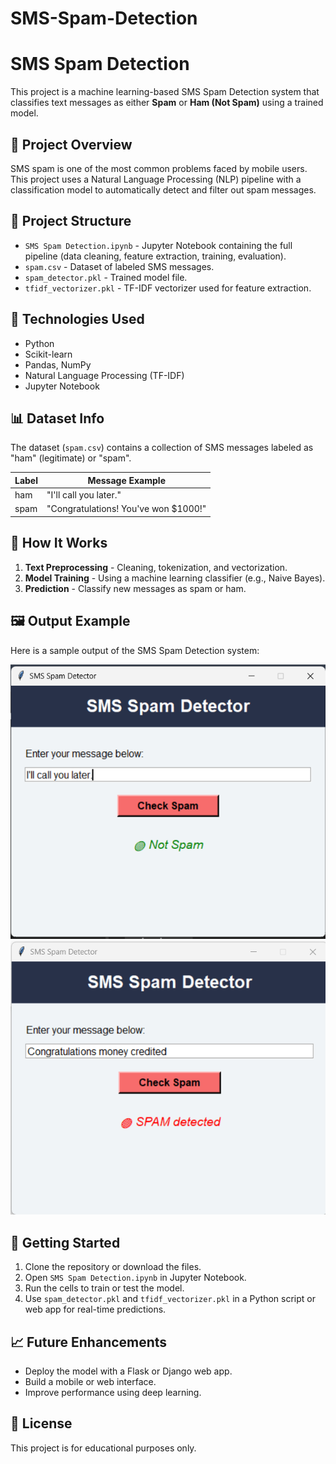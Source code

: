 # SMS-Spam-Detection

# SMS Spam Detection

This project is a machine learning-based SMS Spam Detection system that classifies text messages as either **Spam** or **Ham (Not Spam)** using a trained model.

## 📌 Project Overview

SMS spam is one of the most common problems faced by mobile users. This project uses a Natural Language Processing (NLP) pipeline with a classification model to automatically detect and filter out spam messages.

## 📂 Project Structure

- `SMS Spam Detection.ipynb` - Jupyter Notebook containing the full pipeline (data cleaning, feature extraction, training, evaluation).
- `spam.csv` - Dataset of labeled SMS messages.
- `spam_detector.pkl` - Trained model file.
- `tfidf_vectorizer.pkl` - TF-IDF vectorizer used for feature extraction.

## 🧠 Technologies Used

- Python
- Scikit-learn
- Pandas, NumPy
- Natural Language Processing (TF-IDF)
- Jupyter Notebook

## 📊 Dataset Info

The dataset (`spam.csv`) contains a collection of SMS messages labeled as "ham" (legitimate) or "spam".

| Label | Message Example                     |
|-------|-------------------------------------|
| ham   | "I'll call you later."              |
| spam  | "Congratulations! You've won $1000!"|

## 🔧 How It Works

1. **Text Preprocessing** - Cleaning, tokenization, and vectorization.
2. **Model Training** - Using a machine learning classifier (e.g., Naive Bayes).
3. **Prediction** - Classify new messages as spam or ham.

## 🖼️ Output Example

Here is a sample output of the SMS Spam Detection system:

![Output Screenshot](output1.png)
![Output Screenshot](output2.png)

## 🚀 Getting Started

1. Clone the repository or download the files.
2. Open `SMS Spam Detection.ipynb` in Jupyter Notebook.
3. Run the cells to train or test the model.
4. Use `spam_detector.pkl` and `tfidf_vectorizer.pkl` in a Python script or web app for real-time predictions.

## 📈 Future Enhancements

- Deploy the model with a Flask or Django web app.
- Build a mobile or web interface.
- Improve performance using deep learning.

## 📄 License

This project is for educational purposes only.
